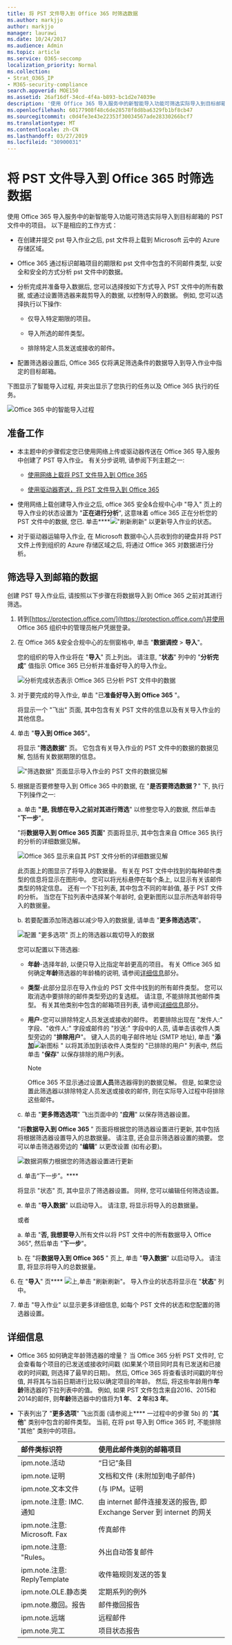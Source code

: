 ```yaml
---
title: 将 PST 文件导入到 Office 365 时筛选数据
ms.author: markjjo
author: markjjo
manager: laurawi
ms.date: 10/24/2017
ms.audience: Admin
ms.topic: article
ms.service: O365-seccomp
localization_priority: Normal
ms.collection:
- Strat_O365_IP
- M365-security-compliance
search.appverid: MOE150
ms.assetid: 26af16df-34cd-4f4a-b893-bc1d2e74039e
description: '使用 Office 365 导入服务中的新智能导入功能可筛选实际导入到目标邮箱的项目。 智能导入使您可以主动决定要导入的数据和留下的内容。 智能导入还提供了有关要导入到 Office 365 中的数据的见解。 '
ms.openlocfilehash: 60177908f48c6de28578f8d8ba6329fb1bf8cb47
ms.sourcegitcommit: c0d4fe3e43e22353f30034567ade28330266bcf7
ms.translationtype: MT
ms.contentlocale: zh-CN
ms.lasthandoff: 03/27/2019
ms.locfileid: "30900031"
---
```

# <a name="filter-data-when-importing-pst-files-to-office-365"></a>将 PST 文件导入到 Office 365 时筛选数据

使用 Office 365 导入服务中的新智能导入功能可筛选实际导入到目标邮箱的 PST 文件中的项目。 以下是相应的工作方式：
  
- 在创建并提交 pst 导入作业之后, pst 文件将上载到 Microsoft 云中的 Azure 存储区域。
    
- Office 365 通过标识邮箱项目的期限和 pst 文件中包含的不同邮件类型, 以安全和安全的方式分析 pst 文件中的数据。
    
- 分析完成并准备导入数据后, 您可以选择按如下方式导入 PST 文件中的所有数据, 或通过设置筛选器来裁剪导入的数据, 以控制导入的数据。 例如, 您可以选择执行以下操作:
    
  - 仅导入特定期限的项目。
    
  - 导入所选的邮件类型。
    
  - 排除特定人员发送或接收的邮件。
    
- 配置筛选器设置后, Office 365 仅将满足筛选条件的数据导入到导入作业中指定的目标邮箱。
    
下图显示了智能导入过程, 并突出显示了您执行的任务以及 Office 365 执行的任务。
  
![Office 365 中的智能导入过程](media/f2ec309b-11f5-48f2-939c-a6ff72152d14.png)
  
## <a name="before-you-begin"></a>准备工作

- 本主题中的步骤假定您已使用网络上传或驱动器传送在 Office 365 导入服务中创建了 PST 导入作业。 有关分步说明, 请参阅下列主题之一:
    
  - [使用网络上载将 PST 文件导入到 Office 365](use-network-upload-to-import-pst-files.md)
    
  - [使用驱动器寄送，将 PST 文件导入到 Office 365](use-drive-shipping-to-import-pst-files-to-office-365.md)
    
- 使用网络上载创建导入作业之后, office 365 安全&amp;合规中心中 "导入" 页上的导入作业的状态设置为 "**正在进行分析**", 这意味着 office 365 正在分析您的 PST 文件中的数据, 您已. 单击****!["刷新](media/165fb3ad-38a8-4dd9-9e76-296aefd96334.png)刷新" 以更新导入作业的状态。 
    
- 对于驱动器运输导入作业, 在 Microsoft 数据中心人员收到你的硬盘并将 PST 文件上传到组织的 Azure 存储区域之后, 将通过 Office 365 对数据进行分析。
  
## <a name="filter-data-that-gets-imported-to-mailboxes"></a>筛选导入到邮箱的数据

创建 PST 导入作业后, 请按照以下步骤在将数据导入到 Office 365 之前对其进行筛选。
  
1. 转到[https://protection.office.com/](https://protection.office.com/)并使用 Office 365 组织中的管理员帐户凭据登录。 
    
2. 在 Office 365 &amp;安全合规中心的左侧窗格中, 单击 "**数据调控** \> **导入**"。
    
    您的组织的导入作业将在 "**导入**" 页上列出。 请注意, "**状态**" 列中的 "**分析完成**" 值指示 Office 365 已分析并准备好导入的导入作业。 
    
    ![分析完成状态表示 Office 365 已分析 PST 文件中的数据](media/de5294f4-f0ba-4b92-a48a-a4b32b6da490.png)
  
3. 对于要完成的导入作业, 单击 "已**准备好导入到 Office 365** "。 
    
    将显示一个 "飞出" 页面, 其中包含有关 PST 文件的信息以及有关导入作业的其他信息。
    
4. 单击 "**导入到 Office 365**"。
    
    将显示 "**筛选数据**" 页。 它包含有关导入作业的 PST 文件中的数据的数据见解, 包括有关数据期限的信息。 
    
    !["筛选数据" 页面显示导入作业的 PST 文件的数据见解](media/3b537ec0-25a4-45a4-96d5-a429e2a33128.png)
  
5. 根据是否要修整导入到 Office 365 中的数据, 在 "**是否要筛选数据？**" 下, 执行下列操作之一:
    
    a. 单击 **"是, 我想在导入之前对其进行筛选**" 以修整您导入的数据, 然后单击 "**下一步**"。
    
    "将**数据导入到 Office 365 页面**" 页面将显示, 其中包含来自 Office 365 执行的分析的详细数据见解。 
    
    ![Office 365 显示来自其 PST 文件分析的详细数据见解](media/4881205f-0288-4c32-a440-37e2160295f2.png)
  
    此页面上的图显示了将导入的数据量。 有关在 PST 文件中找到的每种邮件类型的信息将显示在图形中。 您可以将光标悬停在每个条上, 以显示有关该邮件类型的特定信息。 还有一个下拉列表, 其中包含不同的年龄值, 基于 PST 文件的分析。 当您在下拉列表中选择某个年龄时, 会更新图形以显示所选年龄将导入的数据量。 
    
    b. 若要配置添加筛选器以减少导入的数据量, 请单击 "**更多筛选选项**"。
    
    ![配置 "更多选项" 页上的筛选器以裁切导入的数据](media/3f8d68c3-3fe2-4b4e-9488-b368b98fa9fe.png)
  
    您可以配置以下筛选器:
    
      - **年龄**-选择年龄, 以便只导入比指定年龄更高的项目。 有关 Office 365 如何确定**年龄**筛选器的年龄桶的说明, 请参阅[详细信息](#more-information)部分。 
    
      - **类型**-此部分显示在导入作业的 PST 文件中找到的所有邮件类型。 您可以取消选中要排除的邮件类型旁边的复选框。 请注意, 不能排除其他邮件类型。 有关其他类别中包含的邮箱项目列表, 请参阅[详细信息](#more-information)部分。 
    
      - **用户**-您可以排除特定人员发送或接收的邮件。 若要排除出现在 "发件人:" 字段、"收件人:" 字段或邮件的 "抄送:" 字段中的人员, 请单击该收件人类型旁边的 "**排除用户**"。 键入人员的电子邮件地址 (SMTP 地址), 单击 "**添加**![新图标](media/457cd93f-22c2-4571-9f83-1b129bcfb58e.gif) " 以将其添加到该收件人类型的 "已排除的用户" 列表中, 然后单击 "**保存**" 以保存排除的用户列表。 
    
        > [!NOTE]
        > Office 365 不显示通过设置**人员**筛选器得到的数据见解。 但是, 如果您设置此筛选器以排除特定人员发送或接收的邮件, 则在实际导入过程中将排除这些邮件。 
  
    c. 单击 "**更多筛选选项**" 飞出页面中的 "**应用**" 以保存筛选器设置。 
    
    "将**数据导入到 Office 365** " 页面将根据您的筛选器设置进行更新, 其中包括将根据筛选器设置导入的总数据量。 请注意, 还会显示筛选器设置的摘要。 您可以单击筛选器旁边的 "**编辑**" 以更改设置 (如有必要)。 
    
    ![数据洞察力根据您的筛选器设置进行更新](media/897e20fb-3b13-44c3-9d56-9f330750f2a3.png)
  
    d. 单击“下一步”。****
    
    将显示 "状态" 页, 其中显示了筛选器设置。 同样, 您可以编辑任何筛选设置。
    
    e. 单击 "**导入数据**" 以启动导入。 请注意, 将显示将导入的总数据量。 
    
    或者
    
    a. 单击 "**否, 我想要导**入所有文件以将 PST 文件中的所有数据导入 Office 365", 然后单击 "**下一步**"。
    
    b. 在 "将**数据导入到 Office 365** " 页上, 单击 "**导入数据**" 以启动导入。 请注意, 将显示将导入的总数据量。 
    
6. 在 "**导入**" 页**** ![上,](media/165fb3ad-38a8-4dd9-9e76-296aefd96334.png)单击 "刷新刷新"。 导入作业的状态将显示在 "**状态**" 列中。 
    
7. 单击 "导入作业" 以显示更多详细信息, 如每个 PST 文件的状态和您配置的筛选器设置。

  
## <a name="more-information"></a>详细信息

- Office 365 如何确定年龄筛选器的增量？ 当 Office 365 分析 PST 文件时, 它会查看每个项目的已发送或接收时间戳 (如果某个项目同时具有已发送和已接收的时间戳, 则选择了最早的日期)。 然后, Office 365 将查看该时间戳的年份值, 并将其与当前日期进行比较以确定项目的年龄。 然后, 将这些年龄用作**年龄**筛选器的下拉列表中的值。 例如, 如果 PST 文件包含来自2016、2015和2014的邮件, 则**年龄**筛选器中的值将为**1 年**、 **2 年**和**3 年**。
    
- 下表列出了 "**更多选项**" 飞出页面 (请参阅上**** 一过程中的步骤 5b) 的 "**其他**" 类别中包含的邮件类型。 当前, 在将 pst 导入到 Office 365 时, 不能排除 "其他" 类别中的项目。 
    
    |**邮件类标识符**|**使用此邮件类别的邮箱项目**|
    |:-----|:-----|
    |ipm.note.活动  <br/> |“日记”条目  <br/> |
    |ipm.note.证明  <br/> |文档和文件 (未附加到电子邮件)  <br/> |
    |ipm.note.文本文件  <br/> |(与 IPM。证明  <br/> |
    |ipm.note.注意: IMC. 通知  <br/> |由 internet 邮件连接发送的报告, 即 Exchange Server 到 internet 的网关  <br/> |
    |ipm.note.注意: Microsoft. Fax  <br/> |传真邮件  <br/> |
    |ipm.note.注意: "Rules。  <br/> |外出自动答复邮件  <br/> |
    |ipm.note.注意: ReplyTemplate  <br/> |收件箱规则发送的答复  <br/> |
    |ipm.note.OLE.静态类  <br/> |定期系列的例外  <br/> |
    |ipm.note.撤回。报告  <br/> |邮件撤回报告  <br/> |
    |ipm.note.远端  <br/> |远程邮件  <br/> |
    |ipm.note.完工  <br/> |项目状态报告  <br/> |
